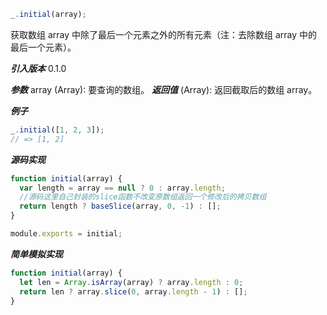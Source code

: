 ```js
_.initial(array);
```

获取数组 array 中除了最后一个元素之外的所有元素（注：去除数组 array 中的最后一个元素）。

**_引入版本_**
0.1.0

**_参数_**
array (Array): 要查询的数组。
**_返回值_**
(Array): 返回截取后的数组 array。

**_例子_**

```js
_.initial([1, 2, 3]);
// => [1, 2]
```

**_源码实现_**

```js
function initial(array) {
  var length = array == null ? 0 : array.length;
  //源码这里自己封装的slice函数不改变原数组返回一个修改后的拷贝数组
  return length ? baseSlice(array, 0, -1) : [];
}

module.exports = initial;
```

**_简单模拟实现_**

```js
function initial(array) {
  let len = Array.isArray(array) ? array.length : 0;
  return len ? array.slice(0, array.length - 1) : [];
}
```
